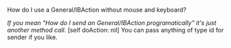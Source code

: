 How do I use a General/IBAction without mouse and keyboard?

*If you mean "How do I send an General/IBAction programatically" it's just another method call.*     [self doAction: nil] You can pass anything of type id for sender if you like.